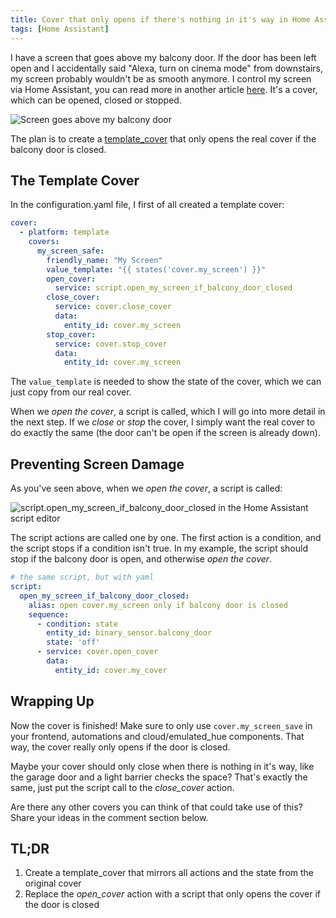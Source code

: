 ```yaml
---
title: Cover that only opens if there's nothing in it's way in Home Assistant
tags: [Home Assistant]
---
```


I have a screen that goes above my balcony door. If the door has been left open and I accidentally said "Alexa, turn on cinema mode" from downstairs, my screen probably wouldn't be as smooth anymore. I control my screen via Home Assistant, you can read more in another article [here](https://vigonotion.com/blog/building-a-smart-home-theater-with-home-assistant/). It's a cover, which can be opened, closed or stopped.

![Screen goes above my balcony door](/img/2019/03/vigoflix.jpg)

The plan is to create a [template_cover](https://www.home-assistant.io/components/cover.template/) that only opens the real cover if the balcony door is closed.

<!--truncate-->

## The Template Cover

In the configuration.yaml file, I first of all created a template cover:
```yaml
cover:
  - platform: template
    covers:
      my_screen_safe:
        friendly_name: "My Screen"
        value_template: "{{ states('cover.my_screen') }}"
        open_cover:
          service: script.open_my_screen_if_balcony_door_closed
        close_cover:
          service: cover.close_cover
          data:
            entity_id: cover.my_screen
        stop_cover:
          service: cover.stop_cover
          data:
            entity_id: cover.my_screen
```

The `value_template` is needed to show the state of the cover, which we can just copy from our real cover.

When we *open the cover*, a script is called, which I will go into more detail in the next step. If we *close* or *stop* the cover, I simply want the real cover to do exactly the same (the door can't be open if the screen is already down).

## Preventing Screen Damage

As you've seen above, when we *open the cover*, a script is called:

![script.open_my_screen_if_balcony_door_closed in the Home Assistant script editor](/img/2019/03/Screenshot_2019-03-08-Home-Assistant.png)

The script actions are called one by one. The first action is a condition, and the script stops if a condition isn't true. In my example, the script should stop if the balcony door is open, and otherwise *open the cover*.

```yaml
# the same script, but with yaml
script:
  open_my_screen_if_balcony_door_closed:
    alias: open cover.my_screen only if balcony door is closed
    sequence:
      - condition: state
        entity_id: binary_sensor.balcony_door
        state: 'off'
      - service: cover.open_cover
        data:
          entity_id: cover.my_cover
```

## Wrapping Up

Now the cover is finished! Make sure to only use `cover.my_screen_save` in your frontend, automations and cloud/emulated_hue components. That way, the cover really only opens if the door is closed.

Maybe your cover should only close when there is nothing in it's way, like the garage door and a light barrier checks the space? That's exactly the same, just put the script call to the *close_cover* action.

Are there any other covers you can think of that could take use of this? Share your ideas in the comment section below.

## TL;DR

1. Create a template_cover that mirrors all actions and the state from the original cover
2. Replace the *open_cover* action with a script that only opens the cover if the door is closed

